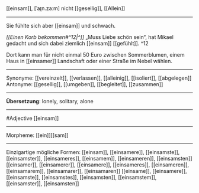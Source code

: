 [[einsam]], [ˈaɪ̯n.zaːm]
nicht [[gesellig]], [[Allein]]

---
Sie fühlte sich aber [[einsam]] und schwach.

*[[Einen Korb bekommen#^12|^]]* „Muss Liebe schön sein“, hat Mikael gedacht und sich dabei ziemlich [[einsam]] [[gefühlt]]. ^12

Dort kann man für nicht einmal 50 Euro zwischen Sommerblumen, einem Haus in [[einsamer]] Landschaft oder einer Straße im Nebel wählen.


---
Synonyme: 
[[vereinzelt]], [[verlassen]], [[alleinig]], [[isoliert]], [[abgelegen]]
Antonyme:
[[gesellig]], [[umgeben]], [[begleitet]], [[zusammen]]

---
**Übersetzung**:
lonely, solitary, alone

---
#Adjective [[einsam]]

---
Morpheme:
[[ein]][[sam]]

---


Einzigartige mögliche Formen: 
[[einsam]], [[einsamere]], [[einsamste]], [[einsamster]], [[einsameres]], [[einsamem]], [[einsameren]], [[einsamsten]]
[[einsamer]], [[einsamerer]], [[einsamere]], [[einsameres]], [[einsameren]], [[einsamarem]], [[einsamarer]], [[einsamaren]]
[[einsame]], [[einsamere]], [[einsamste]], [[einsamstes]], [[einsamsten]], [[einsamstem]], [[einsamster]], [[einsamsten]]
